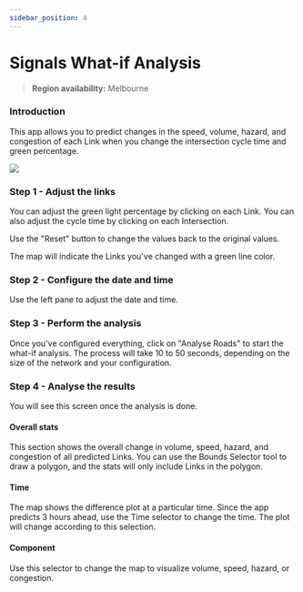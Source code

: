 ```yaml
---
sidebar_position: 4
---
```


# Signals What-if Analysis

> **Region availability:** Melbourne

### Introduction

This app allows you to predict changes in the speed, volume, hazard, and congestion of each Link when you change the intersection cycle time and green percentage.

![](/img/map/apps/signals-whatif.png)

### Step 1 - Adjust the links

You can adjust the green light percentage by clicking on each Link.
You can also adjust the cycle time by clicking on each Intersection.

Use the "Reset" button to change the values back to the original values.

The map will indicate the Links you've changed with a green line color.

### Step 2 - Configure the date and time

Use the left pane to adjust the date and time.

### Step 3 - Perform the analysis

Once you've configured everything, click on "Analyse Roads" to start the what-if analysis.
The process will take 10 to 50 seconds, depending on the size of the network and your configuration.

### Step 4 - Analyse the results

You will see this screen once the analysis is done.

#### Overall stats

This section shows the overall change in volume, speed, hazard, and congestion of all predicted Links.
You can use the Bounds Selector tool to draw a polygon, and the stats will only include Links in the polygon.

#### Time

The map shows the difference plot at a particular time.
Since the app predicts 3 hours ahead, use the Time selector to change the time.
The plot will change according to this selection.

#### Component

Use this selector to change the map to visualize volume, speed, hazard, or congestion.
